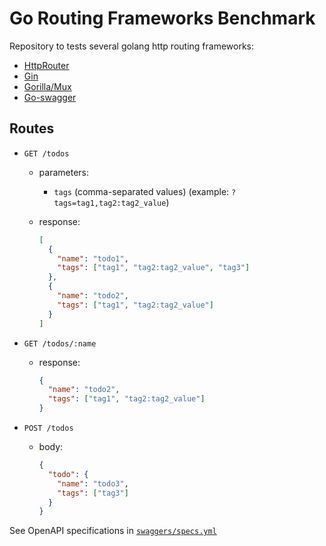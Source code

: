 # Go Routing Frameworks Benchmark

Repository to tests several golang http routing frameworks:

- [HttpRouter](https://github.com/julienschmidt/httprouter)
- [Gin](https://github.com/gin-gonic/gin)
- [Gorilla/Mux](https://github.com/gorilla/mux)
- [Go-swagger](https://github.com/go-swagger/go-swagger)

## Routes

- `GET /todos`

  - parameters:
    - `tags` (comma-separated values) (example: `?tags=tag1,tag2:tag2_value`)
  - response:

    ```json
    [
      {
        "name": "todo1",
        "tags": ["tag1", "tag2:tag2_value", "tag3"]
      },
      {
        "name": "todo2",
        "tags": ["tag1", "tag2:tag2_value"]
      }
    ]
    ```

- `GET /todos/:name`

  - response:

    ```json
    {
      "name": "todo2",
      "tags": ["tag1", "tag2:tag2_value"]
    }
    ```

- `POST /todos`

  - body:

    ```json
    {
      "todo": {
        "name": "todo3",
        "tags": ["tag3"]
      }
    }
    ```

See OpenAPI specifications in [`swaggers/specs.yml`](https://github.com/julien-doutre/go-api-benchmark/blob/master/swagger/specs.yml)

